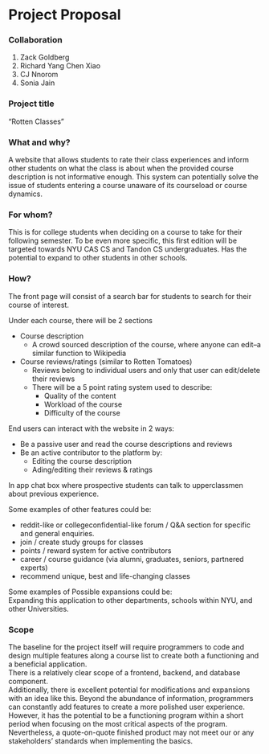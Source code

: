 # Project Proposal

### Collaboration
1. Zack Goldberg
2. Richard Yang Chen Xiao
3. CJ Nnorom
4. Sonia Jain

### Project title

“Rotten Classes”

### What and why?

A website that allows students to rate their class experiences and inform other students on what the class is about when the provided course description is not informative enough. This system can potentially solve the issue of students entering a course unaware of its courseload or course dynamics.

### For whom?

This is for college students when deciding on a course to take for their following semester. To be even more specific, this first edition will be targeted towards NYU CAS CS and Tandon CS undergraduates. Has the potential to expand to other students in other schools.

### How?

The front page will consist of a search bar for students to search for their course of interest.

Under each course, there will be 2 sections 
- Course description
  - A crowd sourced description of the course, where anyone can edit–a similar function to Wikipedia
- Course reviews/ratings (similar to Rotten Tomatoes)
  - Reviews belong to individual users and only that user can edit/delete their reviews
  - There will be a 5 point rating system used to describe: 
    - Quality of the content 
    - Workload of the course
    - Difficulty of the course

End users can interact with the website in 2 ways:
- Be a passive user and read the course descriptions and reviews
- Be an active contributor to the platform by: 
  - Editing the course description 
  - Ading/editing their reviews & ratings 

In app chat box where prospective students can talk to upperclassmen about previous experience.

Some examples of other features could be:
- reddit-like or collegeconfidential-like forum / Q&A section for specific and general enquiries.
- join / create study groups for classes
- points / reward system for active contributors
- career / course guidance (via alumni, graduates, seniors, partnered experts)
- recommend unique, best and life-changing classes

Some examples of Possible expansions could be:  
Expanding this application to other departments, schools within NYU, and other Universities.

### Scope

The baseline for the project itself will require programmers to code and design multiple features along a course list to create both a functioning and a beneficial application.  
There is a relatively clear scope of a frontend, backend, and database component.  
Additionally, there is excellent potential for modifications and expansions with an idea like this. Beyond the abundance of information, programmers can constantly add features to create a more polished user experience. However, it has the potential to be a functioning program within a short period when focusing on the most critical aspects of the program. Nevertheless, a quote-on-quote finished product may not meet our or any stakeholders’ standards when implementing the basics.
